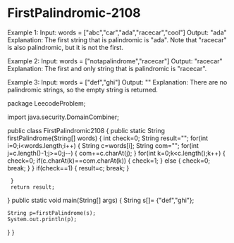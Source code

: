 # FirstPalindromic-2108
Example 1:  Input: words = ["abc","car","ada","racecar","cool"] Output: "ada" 
Explanation: The first string that is palindromic is "ada". Note that "racecar" is also palindromic, but it is not the first. 

Example 2:  Input: words = ["notapalindrome","racecar"] Output: "racecar"
Explanation: The first and only string that is palindromic is "racecar".

Example 3:  Input: words = ["def","ghi"] Output: ""
Explanation: There are no palindromic strings, so the empty string is returned.

package LeecodeProblem;

import java.security.DomainCombiner;

public class FirstPalindromic2108 {
 public static String firstPalindrome(String[] words)
 {
	 int check=0;
	 String result="";
	 for(int i=0;i<words.length;i++)
	 {
		  String c=words[i];
		  String com="";
		  for(int j=c.length()-1;j>=0;j--)
		  {
			 com+=c.charAt(j); 
		  }
		  for(int k=0;k<c.length();k++)
		  {
			  check=0;
			  if(c.charAt(k)==com.charAt(k))
			  {
				 check=1; 
			  }
			  else
			  {
				  check=0;
				  break;
			  }
		  }
		  if(check==1)
		  {
			  result=c;
			  break;
		  }
		  
	 }
	 return result;
	 
	 
	
 }
 public static void main(String[] args) {
	String s[]= {"def","ghi"};
	
	String p=firstPalindrome(s);
	System.out.println(p);
}
}


